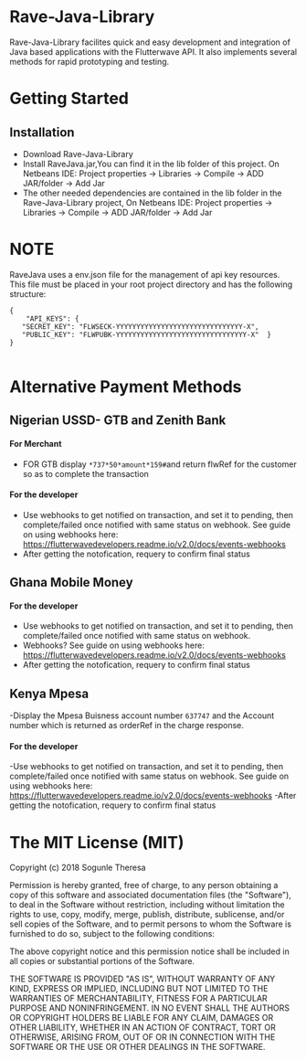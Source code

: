 # Rave-Java-Library
Rave-Java-Library facilites quick and easy development and integration of Java based applications with the Flutterwave API. It also implements several methods for rapid prototyping and testing.

# Getting Started
## Installation
- Download Rave-Java-Library
- Install RaveJava.jar,You can find it in the lib folder of this project. On Netbeans IDE: Project properties -> Libraries -> Compile -> ADD JAR/folder -> Add Jar
- The other needed dependencies are contained in the lib folder in the Rave-Java-Library project, On Netbeans IDE: Project properties -> Libraries -> Compile -> ADD JAR/folder -> Add Jar
# NOTE
RaveJava uses a env.json file for the management of api key resources. 
This file must be placed in your root project directory and has the following structure:
```
{
    "API_KEYS": {
   "SECRET_KEY": "FLWSECK-YYYYYYYYYYYYYYYYYYYYYYYYYYYYYYY-X",
   "PUBLIC_KEY": "FLWPUBK-YYYYYYYYYYYYYYYYYYYYYYYYYYYYYYYY-X"  }
}


```
# Alternative Payment Methods
## Nigerian USSD- GTB and Zenith Bank
#### For Merchant
- FOR GTB display ```*737*50*amount*159#```and return flwRef for the customer so as to complete the transaction
#### For the developer
- Use webhooks to get notified on transaction, and set it to pending, then complete/failed once notified with same status on webhook. See guide on using webhooks here: https://flutterwavedevelopers.readme.io/v2.0/docs/events-webhooks
- After getting the notofication, requery to confirm final status
## Ghana Mobile Money
#### For the developer
- Use webhooks to get notified on transaction, and set it to pending, then complete/failed once notified with same status on webhook.
- Webhooks? See guide on using webhooks here: https://flutterwavedevelopers.readme.io/v2.0/docs/events-webhooks
- After getting the notofication, requery to confirm final status
## Kenya Mpesa
-Display the Mpesa Buisness account number ```637747``` and the Account number which is returned as orderRef in the charge response.
#### For the developer
-Use webhooks to get notified on transaction, and set it to pending, then complete/failed once notified with same status on webhook. See guide on using webhooks here: https://flutterwavedevelopers.readme.io/v2.0/docs/events-webhooks
-After getting the notofication, requery to confirm final status

# The MIT License (MIT)
Copyright (c) 2018 Sogunle Theresa

Permission is hereby granted, free of charge, to any person obtaining a copy of this software and associated documentation files (the "Software"), to deal in the Software without restriction, including without limitation the rights to use, copy, modify, merge, publish, distribute, sublicense, and/or sell copies of the Software, and to permit persons to whom the Software is furnished to do so, subject to the following conditions:

The above copyright notice and this permission notice shall be included in all copies or substantial portions of the Software.

THE SOFTWARE IS PROVIDED "AS IS", WITHOUT WARRANTY OF ANY KIND, EXPRESS OR IMPLIED, INCLUDING BUT NOT LIMITED TO THE WARRANTIES OF MERCHANTABILITY, FITNESS FOR A PARTICULAR PURPOSE AND NONINFRINGEMENT. IN NO EVENT SHALL THE AUTHORS OR COPYRIGHT HOLDERS BE LIABLE FOR ANY CLAIM, DAMAGES OR OTHER LIABILITY, WHETHER IN AN ACTION OF CONTRACT, TORT OR OTHERWISE, ARISING FROM, OUT OF OR IN CONNECTION WITH THE SOFTWARE OR THE USE OR OTHER DEALINGS IN THE SOFTWARE.
